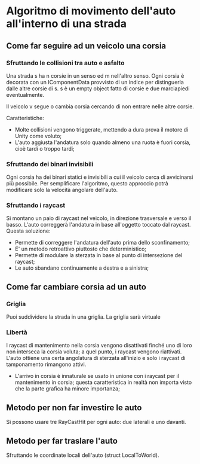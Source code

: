# Algoritmo di movimento dell'auto all'interno di una strada

## Come far seguire ad un veicolo una corsia

### Sfruttando le collisioni tra auto e asfalto

Una strada s ha n corsie in un senso ed m nell'altro senso. Ogni corsia è decorata con un IComponentData provvisto di un indice per distinguerla dalle altre corsie di s. s è un empty object fatto di corsie e due marciapiedi eventualmente.

Il veicolo v segue o cambia corsia cercando di non entrare nelle altre corsie.

Caratteristiche:

- Molte collisioni vengono triggerate, mettendo a dura prova il motore di Unity come voluto;
- L'auto aggiusta l'andatura solo quando almeno una ruota è fuori corsia, cioè tardi o troppo tardi;

### Sfruttando dei binari invisibili

Ogni corsia ha dei binari statici e invisibili a cui il veicolo cerca di avvicinarsi più possibile. Per semplificare l'algoritmo, questo approccio potrà modificare solo la velocità angolare dell'auto.

### Sfruttando i raycast

Si montano un paio di raycast nel veicolo, in direzione trasversale e verso il basso. L'auto correggerà l'andatura in base all'oggetto toccato dal raycast.
Questa soluzione:

- Permette di correggere l'andatura dell'auto prima dello sconfinamento;
- E' un metodo retroattivo piuttosto che deterministico;
- Permette di modulare la sterzata in base al punto di intersezione del raycast;
- Le auto sbandano continuamente a destra e a sinistra;

## Come far cambiare corsia ad un auto

### Griglia

Puoi suddividere la strada in una griglia. La griglia sarà virtuale

### Libertà

I raycast di mantenimento nella corsia vengono disattivati finché uno di loro non interseca la corsia voluta; a quel punto, i raycast vengono riattivati. L'auto ottiene una certa angolatura di sterzata all'inizio e solo i raycast di tamponamento rimangono attivi.

- L'arrivo in corsia è innaturale se usato in unione con i raycast per il mantenimento in corsia; questa caratteristica in realtà non importa visto che la parte grafica ha minore importanza;

## Metodo per non far investire le auto

Si possono usare tre RayCastHit per ogni auto: due laterali e uno davanti.

## Metodo per far traslare l'auto

Sfruttando le coordinate locali dell'auto (struct LocalToWorld).
